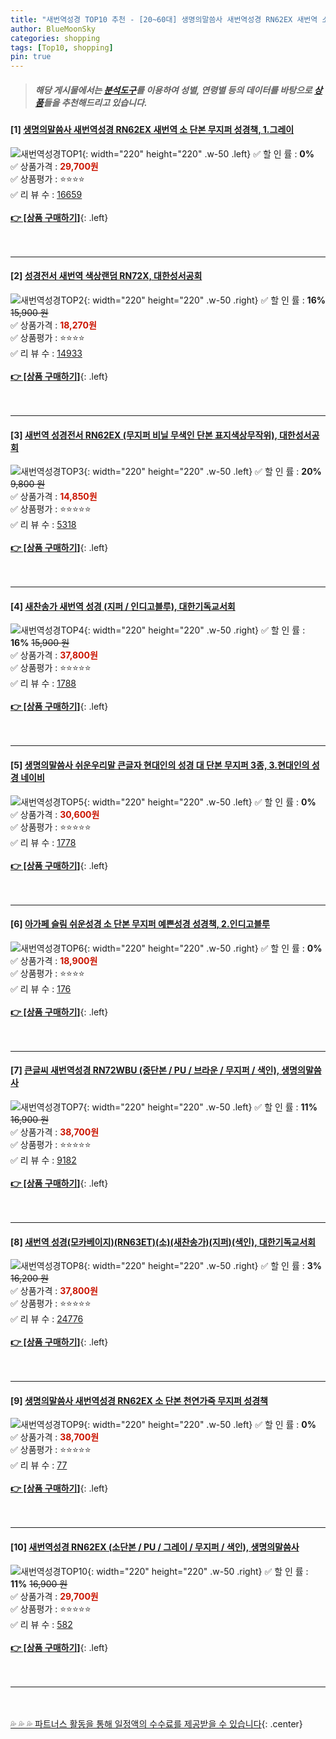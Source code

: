 ```yaml
---
title: "새번역성경 TOP10 추천 - [20~60대] 생명의말씀사 새번역성경 RN62EX 새번역 소 단본 무지퍼 성경책, 1.그레이"
author: BlueMoonSky
categories: shopping
tags: [Top10, shopping]
pin: true
---
```


> ##### 해당 게시물에서는 [**분석도구**](https://itemscout.io/)를 이용하여 **성별**, **연령별** 등의 데이터를 바탕으로 [**상품**](https://link.coupang.com/a/baae76)들을 추천해드리고 있습니다.

#### [1] [생명의말씀사 새번역성경 RN62EX 새번역 소 단본 무지퍼 성경책, 1.그레이](https://link.coupang.com/re/AFFSDP?lptag=AF5964186&subid=bluemoonsky6999&pageKey=7376365042&traceid=V0-153&itemId=19039378499&vendorItemId=86163151466)
![새번역성경TOP1](https://thumbnail7.coupangcdn.com/thumbnails/remote/230x230ex/image/vendor_inventory/aed5/b0a5a19098234cbd9f708e6e38c3dadadbcb587f17b52ec5ead45bafab98.jpg){: width="220" height="220" .w-50 .left}
✅ 할 인 률 : **0%** <br>
✅ 상품가격 : <span style="color:#cb1400"> **29,700원** </span><br>
✅ 상품평가 : ⭐⭐⭐⭐<br>
✅ 리 뷰 수 : [16659](https://link.coupang.com/re/AFFSDP?lptag=AF5964186&subid=bluemoonsky6999&pageKey=7376365042&traceid=V0-153&itemId=19039378499&vendorItemId=86163151466)<br>
<br>
[**👉  [상품 구매하기]**](https://link.coupang.com/re/AFFSDP?lptag=AF5964186&subid=bluemoonsky6999&pageKey=7376365042&traceid=V0-153&itemId=19039378499&vendorItemId=86163151466){: .left}
<br>
<br>
<br>

***

#### [2] [성경전서 새번역 색상랜덤 RN72X, 대한성서공회](https://link.coupang.com/re/AFFSDP?lptag=AF5964186&subid=bluemoonsky6999&pageKey=2227511970&traceid=V0-153&itemId=3799696351&vendorItemId=71784678128)
![새번역성경TOP2](https://thumbnail8.coupangcdn.com/thumbnails/remote/230x230ex/image/retail/images/2366110466236505-5745a14e-ca34-41ba-9285-5f56588535ba.jpg){: width="220" height="220" .w-50 .right}
✅ 할 인 률 : **16%** ~~<del class="base-price"> 15,900  </del>원~~<br>
✅ 상품가격 : <span style="color:#cb1400"> **18,270원** </span><br>
✅ 상품평가 : ⭐⭐⭐⭐<br>
✅ 리 뷰 수 : [14933](https://link.coupang.com/re/AFFSDP?lptag=AF5964186&subid=bluemoonsky6999&pageKey=2227511970&traceid=V0-153&itemId=3799696351&vendorItemId=71784678128)<br>
<br>
[**👉  [상품 구매하기]**](https://link.coupang.com/re/AFFSDP?lptag=AF5964186&subid=bluemoonsky6999&pageKey=2227511970&traceid=V0-153&itemId=3799696351&vendorItemId=71784678128){: .left}
<br>
<br>
<br>

***

#### [3] [새번역 성경전서 RN62EX (무지퍼 비닐 무색인 단본 표지색상무작위), 대한성서공회](https://link.coupang.com/re/AFFSDP?lptag=AF5964186&subid=bluemoonsky6999&pageKey=6429736396&traceid=V0-153&itemId=13870972725&vendorItemId=81120845595)
![새번역성경TOP3](https://thumbnail6.coupangcdn.com/thumbnails/remote/230x230ex/image/retail/images/2022/03/31/17/2/73b4ba0e-5ba7-4043-b51b-4d9f02214d97.jpg){: width="220" height="220" .w-50 .left}
✅ 할 인 률 : **20%** ~~<del class="base-price"> 9,800  </del>원~~<br>
✅ 상품가격 : <span style="color:#cb1400"> **14,850원** </span><br>
✅ 상품평가 : ⭐⭐⭐⭐⭐<br>
✅ 리 뷰 수 : [5318](https://link.coupang.com/re/AFFSDP?lptag=AF5964186&subid=bluemoonsky6999&pageKey=6429736396&traceid=V0-153&itemId=13870972725&vendorItemId=81120845595)<br>
<br>
[**👉  [상품 구매하기]**](https://link.coupang.com/re/AFFSDP?lptag=AF5964186&subid=bluemoonsky6999&pageKey=6429736396&traceid=V0-153&itemId=13870972725&vendorItemId=81120845595){: .left}
<br>
<br>
<br>

***

#### [4] [새찬송가 새번역 성경 (지퍼 / 인디고블루), 대한기독교서회](https://link.coupang.com/re/AFFSDP?lptag=AF5964186&subid=bluemoonsky6999&pageKey=7127332102&traceid=V0-153&itemId=17860017035&vendorItemId=85023301391)
![새번역성경TOP4](https://thumbnail7.coupangcdn.com/thumbnails/remote/230x230ex/image/retail/images/2023/02/10/16/8/3c4db360-3aa3-4e92-9acd-943bf82adb16.jpg){: width="220" height="220" .w-50 .right}
✅ 할 인 률 : **16%** ~~<del class="base-price"> 15,900  </del>원~~<br>
✅ 상품가격 : <span style="color:#cb1400"> **37,800원** </span><br>
✅ 상품평가 : ⭐⭐⭐⭐⭐<br>
✅ 리 뷰 수 : [1788](https://link.coupang.com/re/AFFSDP?lptag=AF5964186&subid=bluemoonsky6999&pageKey=7127332102&traceid=V0-153&itemId=17860017035&vendorItemId=85023301391)<br>
<br>
[**👉  [상품 구매하기]**](https://link.coupang.com/re/AFFSDP?lptag=AF5964186&subid=bluemoonsky6999&pageKey=7127332102&traceid=V0-153&itemId=17860017035&vendorItemId=85023301391){: .left}
<br>
<br>
<br>

***

#### [5] [생명의말씀사 쉬운우리말 큰글자 현대인의 성경 대 단본 무지퍼 3종, 3.현대인의 성경 네이비](https://link.coupang.com/re/AFFSDP?lptag=AF5964186&subid=bluemoonsky6999&pageKey=6273091909&traceid=V0-153&itemId=12840390974&vendorItemId=80105982142)
![새번역성경TOP5](https://thumbnail7.coupangcdn.com/thumbnails/remote/230x230ex/image/vendor_inventory/d270/d157b55d0f100ef7d41569e1eebfe0bb4cef8716f2bc08b7835581bcc373.jpg){: width="220" height="220" .w-50 .left}
✅ 할 인 률 : **0%** <br>
✅ 상품가격 : <span style="color:#cb1400"> **30,600원** </span><br>
✅ 상품평가 : ⭐⭐⭐⭐⭐<br>
✅ 리 뷰 수 : [1778](https://link.coupang.com/re/AFFSDP?lptag=AF5964186&subid=bluemoonsky6999&pageKey=6273091909&traceid=V0-153&itemId=12840390974&vendorItemId=80105982142)<br>
<br>
[**👉  [상품 구매하기]**](https://link.coupang.com/re/AFFSDP?lptag=AF5964186&subid=bluemoonsky6999&pageKey=6273091909&traceid=V0-153&itemId=12840390974&vendorItemId=80105982142){: .left}
<br>
<br>
<br>

***

#### [6] [아가페 슬림 쉬운성경 소 단본 무지퍼 예쁜성경 성경책, 2.인디고블루](https://link.coupang.com/re/AFFSDP?lptag=AF5964186&subid=bluemoonsky6999&pageKey=6941913197&traceid=V0-153&itemId=16836998179&vendorItemId=84016315776)
![새번역성경TOP6](https://thumbnail10.coupangcdn.com/thumbnails/remote/230x230ex/image/vendor_inventory/ad37/58eff1ed4e03006795f314e1aa4265a99350a5f747e7396b65c6d95480a2.jpg){: width="220" height="220" .w-50 .right}
✅ 할 인 률 : **0%** <br>
✅ 상품가격 : <span style="color:#cb1400"> **18,900원** </span><br>
✅ 상품평가 : ⭐⭐⭐⭐<br>
✅ 리 뷰 수 : [176](https://link.coupang.com/re/AFFSDP?lptag=AF5964186&subid=bluemoonsky6999&pageKey=6941913197&traceid=V0-153&itemId=16836998179&vendorItemId=84016315776)<br>
<br>
[**👉  [상품 구매하기]**](https://link.coupang.com/re/AFFSDP?lptag=AF5964186&subid=bluemoonsky6999&pageKey=6941913197&traceid=V0-153&itemId=16836998179&vendorItemId=84016315776){: .left}
<br>
<br>
<br>

***

#### [7] [큰글씨 새번역성경 RN72WBU (중단본 / PU / 브라운 / 무지퍼 / 색인), 생명의말씀사](https://link.coupang.com/re/AFFSDP?lptag=AF5964186&subid=bluemoonsky6999&pageKey=7388270554&traceid=V0-153&itemId=19096718403&vendorItemId=86217495615)
![새번역성경TOP7](https://thumbnail6.coupangcdn.com/thumbnails/remote/230x230ex/image/retail/images/2023/06/08/16/3/b9870e06-8a73-43fb-898e-2a6786c0c2c4.jpg){: width="220" height="220" .w-50 .left}
✅ 할 인 률 : **11%** ~~<del class="base-price"> 16,900  </del>원~~<br>
✅ 상품가격 : <span style="color:#cb1400"> **38,700원** </span><br>
✅ 상품평가 : ⭐⭐⭐⭐⭐<br>
✅ 리 뷰 수 : [9182](https://link.coupang.com/re/AFFSDP?lptag=AF5964186&subid=bluemoonsky6999&pageKey=7388270554&traceid=V0-153&itemId=19096718403&vendorItemId=86217495615)<br>
<br>
[**👉  [상품 구매하기]**](https://link.coupang.com/re/AFFSDP?lptag=AF5964186&subid=bluemoonsky6999&pageKey=7388270554&traceid=V0-153&itemId=19096718403&vendorItemId=86217495615){: .left}
<br>
<br>
<br>

***

#### [8] [새번역 성경(모카베이지)(RN63ET)(소)(새찬송가)(지퍼)(색인), 대한기독교서회](https://link.coupang.com/re/AFFSDP?lptag=AF5964186&subid=bluemoonsky6999&pageKey=7127332096&traceid=V0-153&itemId=17860017011&vendorItemId=85023301373)
![새번역성경TOP8](https://thumbnail9.coupangcdn.com/thumbnails/remote/230x230ex/image/retail/images/2023/02/10/16/4/bc92f7c1-157f-4b00-b3ac-c596ffa72651.jpg){: width="220" height="220" .w-50 .right}
✅ 할 인 률 : **3%** ~~<del class="base-price"> 16,200  </del>원~~<br>
✅ 상품가격 : <span style="color:#cb1400"> **37,800원** </span><br>
✅ 상품평가 : ⭐⭐⭐⭐⭐<br>
✅ 리 뷰 수 : [24776](https://link.coupang.com/re/AFFSDP?lptag=AF5964186&subid=bluemoonsky6999&pageKey=7127332096&traceid=V0-153&itemId=17860017011&vendorItemId=85023301373)<br>
<br>
[**👉  [상품 구매하기]**](https://link.coupang.com/re/AFFSDP?lptag=AF5964186&subid=bluemoonsky6999&pageKey=7127332096&traceid=V0-153&itemId=17860017011&vendorItemId=85023301373){: .left}
<br>
<br>
<br>

***

#### [9] [생명의말씀사 새번역성경 RN62EX 소 단본 천연가죽 무지퍼 성경책](https://link.coupang.com/re/AFFSDP?lptag=AF5964186&subid=bluemoonsky6999&pageKey=7376406299&traceid=V0-153&itemId=19039550733&vendorItemId=86163315868)
![새번역성경TOP9](https://thumbnail7.coupangcdn.com/thumbnails/remote/230x230ex/image/vendor_inventory/4935/6dd72fd487fca5637de0709e631edf598b49881572de5b99ce942c73db76.jpg){: width="220" height="220" .w-50 .left}
✅ 할 인 률 : **0%** <br>
✅ 상품가격 : <span style="color:#cb1400"> **38,700원** </span><br>
✅ 상품평가 : ⭐⭐⭐⭐⭐<br>
✅ 리 뷰 수 : [77](https://link.coupang.com/re/AFFSDP?lptag=AF5964186&subid=bluemoonsky6999&pageKey=7376406299&traceid=V0-153&itemId=19039550733&vendorItemId=86163315868)<br>
<br>
[**👉  [상품 구매하기]**](https://link.coupang.com/re/AFFSDP?lptag=AF5964186&subid=bluemoonsky6999&pageKey=7376406299&traceid=V0-153&itemId=19039550733&vendorItemId=86163315868){: .left}
<br>
<br>
<br>

***

#### [10] [새번역성경 RN62EX (소단본 / PU / 그레이 / 무지퍼 / 색인), 생명의말씀사](https://link.coupang.com/re/AFFSDP?lptag=AF5964186&subid=bluemoonsky6999&pageKey=7375343327&traceid=V0-153&itemId=19034800547&vendorItemId=86158789216)
![새번역성경TOP10](https://thumbnail6.coupangcdn.com/thumbnails/remote/230x230ex/image/rs_quotation_api/agiapk0m/e63e7258796a4f7ba5de76941e92bc66.jpg){: width="220" height="220" .w-50 .right}
✅ 할 인 률 : **11%** ~~<del class="base-price"> 16,900  </del>원~~<br>
✅ 상품가격 : <span style="color:#cb1400"> **29,700원** </span><br>
✅ 상품평가 : ⭐⭐⭐⭐⭐<br>
✅ 리 뷰 수 : [582](https://link.coupang.com/re/AFFSDP?lptag=AF5964186&subid=bluemoonsky6999&pageKey=7375343327&traceid=V0-153&itemId=19034800547&vendorItemId=86158789216)<br>
<br>
[**👉  [상품 구매하기]**](https://link.coupang.com/re/AFFSDP?lptag=AF5964186&subid=bluemoonsky6999&pageKey=7375343327&traceid=V0-153&itemId=19034800547&vendorItemId=86158789216){: .left}
<br>
<br>
<br>

***
<br><br>[💦 💦 💦 파트너스 활동을 통해 일정액의 수수료를 제공받을 수 있습니다](https://link.coupang.com/a/baae76){: .center}